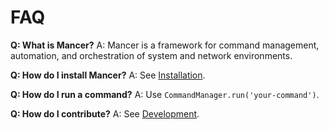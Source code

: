 # FAQ

**Q: What is Mancer?**
A: Mancer is a framework for command management, automation, and orchestration of system and network environments.

**Q: How do I install Mancer?**
A: See [Installation](getting-started/installation.md).

**Q: How do I run a command?**
A: Use `CommandManager.run('your-command')`.

**Q: How do I contribute?**
A: See [Development](development.md).
